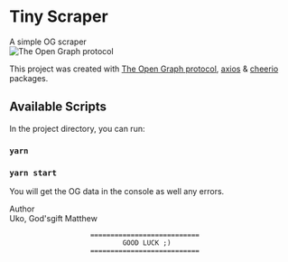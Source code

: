 # Tiny Scraper

A simple OG scraper \
![The Open Graph protocol](https://ogp.me/logo.png)

This project was created with [The Open Graph protocol](https://ogp.me/), [axios](https://www.npmjs.com/package/axios) & [cheerio](https://www.npmjs.com/package/cheerio) packages.

## Available Scripts

In the project directory, you can run:

### `yarn`

### `yarn start`

You will get the OG data in the console as well any errors.

Author \
Uko, God'sgift Matthew

                        ===========================
                                GOOD LUCK ;)
                        ===========================
